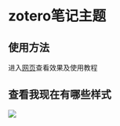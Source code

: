 # zotero笔记主题

## 使用方法

进入[网页](https://zottheme.wk8686.top/)查看效果及使用教程

## 查看我现在有哪些样式

![](https://pic-go-42.oss-cn-guangzhou.aliyuncs.com/img/202410282102707.webp)